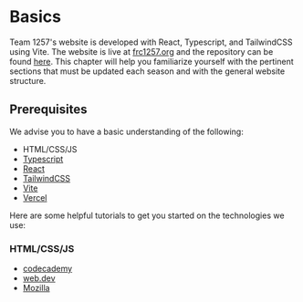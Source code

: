 # Basics

Team 1257's website is developed with React, Typescript, and TailwindCSS using Vite. The website is live at [frc1257.org](https://frc1257.org/) and the repository can be found [here](https://github.com/FRC1257/team-website-new). This chapter will help you familiarize yourself with the pertinent sections that must be updated each season and with the general website structure.

## Prerequisites

We advise you to have a basic understanding of the following:

- HTML/CSS/JS
- [Typescript](https://www.typescriptlang.org/)
- [React](https://react.dev/)
- [TailwindCSS](https://tailwindcss.com/)
- [Vite](https://vite.dev/)
- [Vercel](https://vercel.com/)

Here are some helpful tutorials to get you started on the technologies we use:

### HTML/CSS/JS

- [codecademy](https://www.codecademy.com/catalog/subject/web-development)
- [web.dev](https://web.dev/learn)
- [Mozilla](https://developer.mozilla.org/en-US/docs/Learn_web_development)
